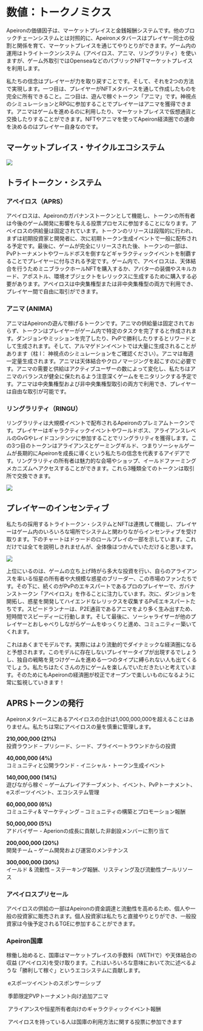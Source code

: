 # 数値：トークノミクス

Apeironの価値因子は、マーケットプレイスと金銭報酬システムです。他のブロックチェーンシステムとは対照的に、Apeironメタバースはプレイヤー同士の役割と関係を育て、マーケットプレイスを通じてやりとりができます。ゲーム内の運用はトライトークンシステム（アペイロス、アニマ、リングラリティ）を使いますが、ゲーム外取引ではOpenseaなどのパブリックNFTマーケットプレイスを利用します。&#x20;

私たちの信念はプレイヤーが力を取り戻すことです。そして、それを2つの方法で実現します。一つ目は、プレイヤーがNFTメタバースを通して作成したものを完全に所有できること。二つ目は、遊んで稼ぐトークン「アニマ」です。神視点のシミュレーションとRPGに参加することでプレイヤーはアニマを獲得できます。アニマはゲームを進めるのに利用したり、マーケットプレイスで仮想通貨と交換したりすることができます。NFTやアニマを使ってApeiron経済圏での運命を決めるのはプレイヤー自身なのです。

## マーケットプレイス・サイクルエコシステム

![](../../.gitbook/assets/Tokenomics\_Marketplace-Cycle-Ecosystem\_JP.png)

## トライトークン・システム

### <img src="https://lh3.googleusercontent.com/jsy4Okyd0vOt07yKELRQqVh3tPoxu1N1_NG-4JbdGrufW5Kd1552hTO3crOdb4RaHxjmc-Gf0rHAw0Q5afJHlxg9mVUNDf3A3SM1q1oxU0SlB1No622cVsi1B-tvo7RaMyPJlZ-z" alt="" data-size="line">アペイロス（APRS）

アペイロスは、Apeironのガバナンストークンとして機能し、トークンの所有者は今後のゲーム開発に影響を与える投票プロセスに参加することになります。アペイロスの供給量は固定されています。トークンのリリースは段階的に行われ、まずは初期投資家と開発者に、次に初期トークン生成イベントで一般に配布される予定です。最後に、ゲームが完全にリリースされた後、トークンの一部は、PvPトーナメントやワールドボスを倒すなどギャラクティックイベントを制覇することでプレイヤーに付与される予定です。ゲーム内で、アペイロスは、天体結合を行うためミニブラックホールNFTを購入するか、アバターの装備やスキルカード、アポストル、環境オブジェクトをレリックスに生成するために購入する必要があります。アペイロスは中央集権型または非中央集権型の両方で利用でき、プレイヤー間で自由に取引ができます。

### <img src="https://lh5.googleusercontent.com/HsbLbHtmNYJjS64xV7ZJ4SZaWar2pYIfTkTn6YctvKGt2m9mHfbgMe6TYIBdazJsm5bVRTFPKF-Jt4OmlGUxk2LwBu354GZfa69TChhrAA6uxjGTaKlZKrWWBgqVFWMtujKZFabI" alt="" data-size="line">アニマ (ANIMA)

アニマはApeironの遊んで稼げるトークンです。アニマの供給量は固定されておらず、トークンはプレイヤーがゲーム内で特定のタスクを完了すると作成されます。ダンジョンやミッションを完了したり、PvPで勝利したりするとリワードとして生成されます。そして、アルマゲドンイベントでは大量に生成されることがあります（柱 I： 神視点のシミュレーションをご確認ください）。アニマは毎週一定量生成されます。アニマは天体結合やクロノマージングを起こすのに必要です。アニマの需要と供給はアクティブユーザーの数によって変化し、私たちはアニマのバランスが健全に保たれるよう注意深くゲームをモニタリンクする予定です。アニマは中央集権型および非中央集権型取引の両方で利用でき、プレイヤーは自由な取引が可能です。

### <img src="https://lh6.googleusercontent.com/tmByteXZQObsdvFHxtltlFvfb1U368G0TGsjdKYuR9uQfpfJvvXbWzo-CzygqfouwvWpuGviEPavt1AuIISDOAUIzQU9Ob26MVCtocEjgH6F-5FQjjSPIbs67Ag5BTzBk2HZM1ah" alt="" data-size="line">リングラリティ（RINGU）

リングラリティは大規模イベントで配布されるApeironのプレミアムトークンです。プレイヤーはギャラクティックイベントやワールドボス、アライアンスレベルのGvGやレイドコンテンツに参加することでリングラリティを獲得します。この3つ目のトークンはアライアンスとゲーミングギルド、つまりソーシャルゲームが長期的にApeironを成長に導くという私たちの信念を代表するアイデアです。リングラリティの所有者は魅力的な会場やショップ、イールドファーミングメカニズムへアクセスすることができます。これら3種類全てのトークンは取引所で交換できます。

![](https://lh4.googleusercontent.com/zf2e7d2czlem9-iew4TDkBQFVlvr5G7NFqah0rtJhx3q28RWEWd0MEHbqyhdJ2fjJMo82wFPCDIb5ALfwz0ST-G9vyNI6Rm1XtBoIuUF\_kcJvJjo9oJAZY0-zijR4To-4HSVnNXQ)

## プレイヤーのインセンティブ

私たちの採用するトライトークン・システムとNFTは連携して機能し、プレイヤーはゲーム内のいろいろな場所でシステムと関わりながらインセンティブを受け取ります。下のチャートはドゥードのロールプレイの一部を示しています。これだけでは全てを説明しきれませんが、全体像はつかんでいただけると思います。

![](../../.gitbook/assets/Tokenomics\_Player-Incentives\_jp.png)

上位にいるのは、ゲームの立ち上げ時がら多大な投資を行い、自らのアライアンスを率いる恒星の所有者や大規模な惑星のブリーダー、この市場のファンたちです。その下に、続くのがPvPのエキスパートであるプロのプレイヤーで、ガバナンストークン「アペイロス」を作ることに注力しています。次に、ダンジョンを開拓し、惑星を開発してハイエンドなレリックスを収集するPvEエキスパートたちです。スピードランナーは、P2E通貨であるアニマをより多く生み出すため、短時間でスピーディーに行動します。そして最後に、ソーシャライザーが他のプレイヤーとおしゃべりしながらゲームをゆっくりと進め、コミュニティー築いてくれます。

これはあくまでモデルです。実際にはより流動的でダイナミックな経済圏になると予想されます。このモデルに存在しないプレイヤータイプが出現するでしょうし、独自の戦略を見つけゲームを進める一つのタイプに縛られない人も出てくるでしょう。私たちはたくさんの方にゲームを楽しんでいただきたいと考えています。そのためにもApeironの経済圏が校正でオープンで楽しいものになるように常に監視していきます！

## APRSトークンの発行

Apeironメタバースにあるアペイロスの合計は1,000,000,000を超えることはありません。私たちは常にアペイロスの量を慎重に管理します。

**210,000,000 (21%)** \
投資ラウンド – プリシード、シード、プライベートラウンドからの投資

**40,000,000 (4%)** \
コミュニティと公開ラウンド - イニシャル・トークン生成イベント

**140,000,000 (14%)** \
遊びながら稼ぐ – ゲームプレイアチーブメント、イベント、PvPトーナメント、eスポーツイベント、エコシステム管理

**60,000,000 (6%)** \
コミュニティ& マーケティング – コミュニティの構築とプロモーション報酬

**50,000,000 (5%)** \
アドバイザー - Aperionの成長に貢献した非創設メンバーに割り当て

**200,000,000 (20%)** \
開発チーム – ゲーム開発および運営のメンテナンス

**300,000,000 (30%)** \
イールド & 流動性 – ステーキング報酬、リスティング及び流動性プールリソース

### アペイロスプリセール

アペイロスの供給の一部はApeironの資金調達と流動性を高めるため、個人や一般の投資家に販売されます。個人投資家は私たちと直接やりとりができ、一般投資家は今後予定されるTGEに参加することができます。

### Apeiron国庫

稼働し始めると、国庫はマーケットプレイスの手数料（WETHで）や天体結合の収益 (アペイロス)を受け取ります。これはいろいろな意味において次に述べるような「勝利して稼ぐ」というエコシステムに貢献します。

<img src="https://lh4.googleusercontent.com/c-fh6_-AytP7z4j6SSqGK_f9aIgcZpcSPC8yR2DC7CWIxeiqtVC2Sr51F4TFGdW_hJHjMYIzo1GjUt9YJrPZLRDDAjmXcwXsTwu8t3AiQ6bzQTjiiK0lV6yFFtroEbw7pN0GFYD2" alt="" data-size="line"> eスポーツイベントのスポンサーシップ

<img src="https://lh4.googleusercontent.com/c-fh6_-AytP7z4j6SSqGK_f9aIgcZpcSPC8yR2DC7CWIxeiqtVC2Sr51F4TFGdW_hJHjMYIzo1GjUt9YJrPZLRDDAjmXcwXsTwu8t3AiQ6bzQTjiiK0lV6yFFtroEbw7pN0GFYD2" alt="" data-size="line"> 季節限定PVPトーナメント向け追加アニマ&#x20;

<img src="https://lh4.googleusercontent.com/c-fh6_-AytP7z4j6SSqGK_f9aIgcZpcSPC8yR2DC7CWIxeiqtVC2Sr51F4TFGdW_hJHjMYIzo1GjUt9YJrPZLRDDAjmXcwXsTwu8t3AiQ6bzQTjiiK0lV6yFFtroEbw7pN0GFYD2" alt="" data-size="line"> アライアンスや恒星所有者向けのギャラクティックイベント報酬

<img src="https://lh3.googleusercontent.com/VPjrs3bTAuKIaRPf-jrhVTUnPo5eGqYTnbiMz8Il0ifaC6J1kvCyphTFiyAXh4QiHSnYVPG5rLZA_ww9oemtPe-IHZINzNfQ4olYVFh8OtnZtlmlb7AxSDdrZdRNSusPvOnROGyb" alt="" data-size="line"> アペイロスを持っている人は国庫の利用方法に関する投票に参加できます
